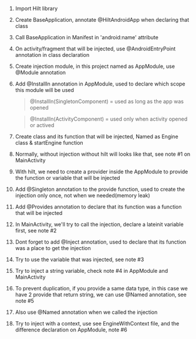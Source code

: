 

1. Import Hilt library
2. Create BaseApplication, annotate @HiltAndroidApp when declaring that class
3. Call BaseApplication in Manifest in 'android:name' attribute
4. On activity/fragment that will be injected, use @AndroidEntryPoint annotation in class declaration
5. Create injection module, in this project named as AppModule, use @Module annotation
6. Add @InstallIn annotation in AppModule, used to declare which scope this module will be used
   > @InstallIn(SingletonComponent)  = used as long as the app was opened 
   
   > @InstallIn(ActivityComponent) = used only when activity opened or actived
7. Create class and its function that will be injected, Named as Engine class & startEngine function
8. Normally, without injection without hilt will looks like that, see note #1 on MainActivity

9. With hilt, we need to create a provider inside the AppModule to provide the function or variable that will be injected
10. Add @Singleton annotation to the provide function, used to create the injection only once, not when we needed(memory leak)
11. Add @Provides annotation to declare that its function was a function that will be injected
12. In MainActivity, we'll try to call the injection, declare a lateinit variable first, see note #2
13. Dont forget to add @Inject annotation, used to declare that its function was a place to get the injection
14. Try to use the variable that was injected, see note #3
15. Try to inject a string variable, check note #4 in AppModule and MainActivity
16. To prevent duplication, if you provide a same data type, in this case we have 2 provide that return string, we can use @Named annotation, see note #5
17. Also use @Named annotation when we called the injection

18. Try to inject with a context, use see EngineWithContext file, and the difference declaration on AppModule, note #6